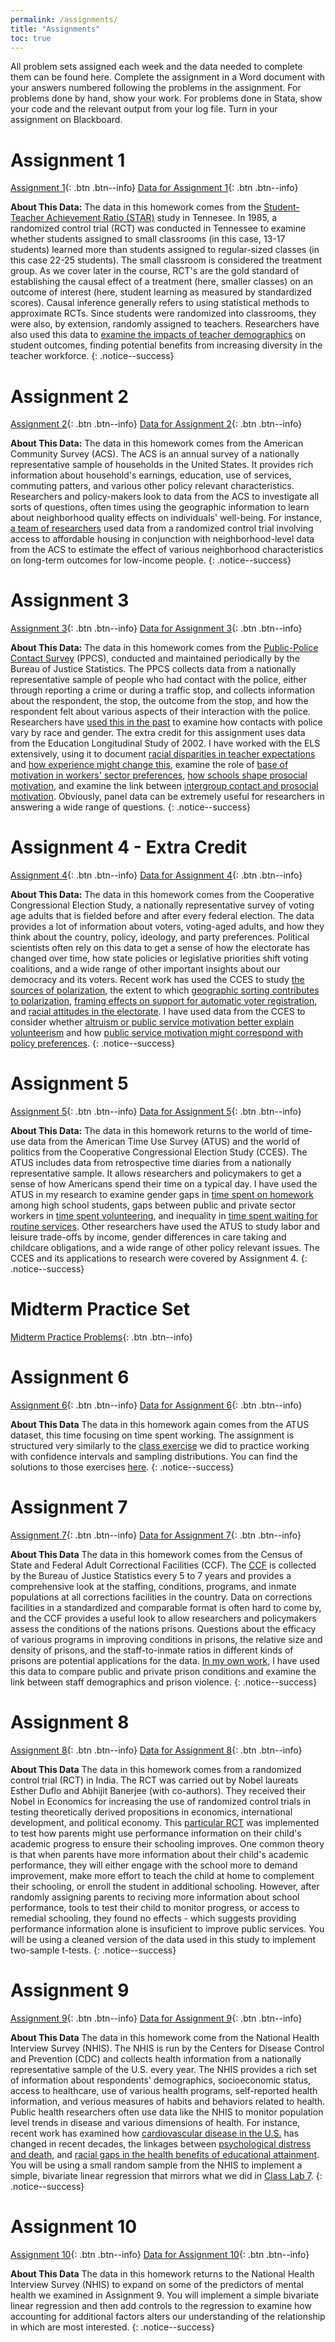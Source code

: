 ```yaml
---
permalink: /assignments/
title: "Assignments"
toc: true
---
```


All problem sets assigned each week and the data needed to complete them can be found here. Complete the assignment in a Word document with your answers numbered following the problems in the assignment. For problems done by hand, show your work. For problems done in Stata, show your code and the relevant output from your log file. Turn in your assignment on Blackboard.

# Assignment 1
[Assignment 1](https://stevebholt.github.io/rpad316/assets/documents/homework1_handout.pdf){: .btn .btn--info} [Data for Assignment 1](https://www.dropbox.com/sh/h4664kmmhwaqpn9/AACbrgK3YK7S-wmDqTtIE6TNa?dl=0){: .btn .btn--info}

**About This Data:** The data in this homework comes from the [Student-Teacher Achievement Ratio (STAR)](https://edsource.org/wp-content/uploads/old/STAR.pdf) study in Tennesee. In 1985, a randomized control trial (RCT) was conducted in Tennessee to examine whether students assigned to small classrooms (in this case, 13-17 students) learned more than students assigned to regular-sized classes (in this case 22-25 students). The small classroom is considered the treatment group. As we cover later in the course, RCT's are the gold standard of establishing the causal effect of a treatment (here, smaller classes) on an outcome of interest (here, student learning as measured by standardized scores). Causal inference generally refers to using statistical methods to approximate RCTs. Since students were randomized into classrooms, they were also, by extension, randomly assigned to teachers. Researchers have also used this data to [examine the impacts of teacher demographics](https://stevebholt.github.io/rpad316/assets/documents/longrun.pdf) on student outcomes, finding potential benefits from increasing diversity in the teacher workforce.
{: .notice--success}

# Assignment 2
[Assignment 2](https://stevebholt.github.io/rpad316/assets/documents/homework2handout.pdf){: .btn .btn--info} [Data for Assignment 2](https://www.dropbox.com/sh/ton6bo6jt7w8d1y/AAApXhWd61KVyGhRhKeNRxx4a?dl=0){: .btn .btn--info}

**About This Data:** The data in this homework comes from the American Community Survey (ACS). The ACS is an annual survey of a nationally representative sample of households in the United States. It provides rich information about household's earnings, education, use of services, commuting patters, and various other policy relevant characteristics. Researchers and policy-makers look to data from the ACS to investigate all sorts of questions, often times using the geographic information to learn about neighborhood quality effects on individuals' well-being. For instance, [a team of researchers](https://www.nber.org/system/files/working_papers/w18772/w18772.pdf) used data from a randomized control trial involving access to affordable housing in conjunction with neighborhood-level data from the ACS to estimate the effect of various neighborhood characteristics on long-term outcomes for low-income people.
{: .notice--success}

# Assignment 3
[Assignment 3](https://stevebholt.github.io/rpad316/assets/documents/homework3handout.pdf){: .btn .btn--info} [Data for Assignment 3](https://www.dropbox.com/sh/0yjpw20fbpp26ii/AABKH2wW-2BpPBXLsIDguJkka?dl=0){: .btn .btn--info}

**About This Data:** The data in this homework comes from the [Public-Police Contact Survey](https://bjs.ojp.gov/data-collection/police-public-contact-survey-ppcs) (PPCS), conducted and maintained periodically by the Bureau of Justice Statistics. The PPCS collects data from a nationally representative sample of people who had contact with the police, either through reporting a crime or during a traffic stop, and collects information about the respondent, the stop, the outcome from the stop, and how the respondent felt about various aspects of their interaction with the police. Researchers have [used this in the past](https://www.journals.uchicago.edu/doi/full/10.1086/696355) to examine how contacts with police vary by race and gender. The extra credit for this assignment uses data from the Education Longitudinal Study of 2002. I have worked with the ELS extensively, using it to document [racial disparities in teacher expectations](https://stevebholt.github.io/files/GershensonHoltPapageorgeEER.pdf) and [how experience might change this](https://stevebholt.github.io/files/VinopalHolt2019ER.pdf), examine the role of [base of motivation in workers' sector preferences](https://stevebholt.github.io/files/Holt2018PAR.pdf), [how schools shape prosocial motivation](https://stevebholt.github.io/files/Holt2018IPMJ.pdf), and examine the link between [intergroup contact and prosocial motivation](https://journals.sagepub.com/doi/10.1177/0734371X20966652). Obviously, panel data can be extremely useful for researchers in answering a wide range of questions.
{: .notice--success}

# Assignment 4 - Extra Credit
[Assignment 4](https://stevebholt.github.io/rpad316/assets/documents/homework4handout.pdf){: .btn .btn--info} [Data for Assignment 4](https://www.dropbox.com/sh/r46xm6jfqcir75f/AAD8-87DKM7mmmd7QQ1VaN6Oa?dl=0){: .btn .btn--info}

**About This Data:** The data in this homework comes from the Cooperative Congressional Election Study, a nationally representative survey of voting age adults that is fielded before and after every federal election. The data provides a lot of information about voters, voting-aged adults, and how they think about the country, policy, ideology, and party preferences. Political scientists often rely on this data to get a sense of how the electorate has changed over time, how state policies or legislative priorities shift voting coalitions, and a wide range of other important insights about our democracy and its voters. Recent work has used the CCES to study [the sources of polarization](https://journals.sagepub.com/doi/pdf/10.1177/0002764212463352?casa_token=m1YJEQZkoSoAAAAA:oBXQSA74EjlbUVlwGUAUrTru_E3CKzPLyfXz0u1h_CiSusZz9v8XySp6-94tit6b9kG-SWbeL8bXYg), the extent to which [geographic sorting contributes to polarization](https://journals.sagepub.com/doi/pdf/10.1177/1532673X10396303?casa_token=6C0KdNsRm04AAAAA:x8N119jn3k2REeaR2UUqz-JCOoYb4poWnENSeXoNbHo7nsorYfmc7fMem3BC0Zl4RjEwo5EL5nyK1Q), [framing effects on support for automatic voter registration](https://journals.sagepub.com/doi/full/10.1177/1532673X20922525?casa_token=rHZVmf8rQsEAAAAA:7IwVIhyJBw_tw6bw3R8Cr360sWnzYN0gpJRlYzJKrTFmJgFxiCCEXW4F7TPQnDKBjtULAkjI8n_zpQ), and [racial attitudes in the electorate](https://www.cambridge.org/core/journals/ps-political-science-and-politics/article/fear-institutionalized-racism-and-empathy-the-underlying-dimensions-of-whites-racial-attitudes/F6205AFDA74F11AAAA518DA240AC7995). I have used data from the CCES to consider whether [altruism or public service motivation better explain volunteerism](https://stevebholt.github.io/files/PiatakHolt2019JPART.pdf) and how [public service motivation might correspond with policy preferences](https://www.cambridge.org/core/elements/abs/public-service-motivation-and-public-opinion/0BBE98D237FF784AD3BCA0E3C2032D9E). 
{: .notice--success}

# Assignment 5
[Assignment 5](https://stevebholt.github.io/rpad316/assets/documents/homework5handout.pdf){: .btn .btn--info} [Data for Assignment 5](https://www.dropbox.com/sh/rh7k0hggnui7c79/AABedp6YK6g_fRhNWxWjpMSma?dl=0){: .btn .btn--info}

**About This Data:** The data in this homework returns to the world of time-use data from the American Time Use Survey (ATUS) and the world of politics from the Cooperative Congressional Election Study (CCES). The ATUS includes data from retrospective time diaries from a nationally representative sample. It allows researchers and policymakers to get a sense of how Americans spend their time on a typical day. I have used the ATUS in my research to examine gender gaps in [time spent on homework](https://stevebholt.github.io/files/GershensonHoltER.pdf) among high school students, gaps between public and private sector workers in [time spent volunteering](https://stevebholt.github.io/files/Holt2019JPART.pdf), and inequality in [time spent waiting for routine services](https://osf.io/preprints/socarxiv/jbk3x/). Other researchers have used the ATUS to study labor and leisure trade-offs by income, gender differences in care taking and childcare obligations, and a wide range of other policy relevant issues. The CCES and its applications to research were covered by Assignment 4.
{: .notice--success}

# Midterm Practice Set
[Midterm Practice Problems](https://stevebholt.github.io/rpad316/assets/documents/Midterm_Sample_questions.pdf){: .btn .btn--info}

# Assignment 6
[Assignment 6](https://stevebholt.github.io/rpad316/assets/documents/homework6handout.pdf){: .btn .btn--info} [Data for Assignment 6](https://www.dropbox.com/sh/njfp9hkyuxxd0ve/AACqfk12od3D1JJKt7pJN0sGa?dl=0){: .btn .btn--info}

**About This Data** The data in this homework again comes from the ATUS dataset, this time focusing on time spent working. The assignment is structured very similarly to the [class exercise](https://stevebholt.github.io/rpad316/assets/documents/Class_exercise.docx) we did to practice working with confidence intervals and sampling distributions. You can find the solutions to those exercises [here](https://stevebholt.github.io/rpad316/assets/documents/Class_exercise_solutions.pdf).
{: .notice--success}

# Assignment 7
[Assignment 7](https://stevebholt.github.io/rpad316/assets/documents/homework7handout.pdf){: .btn .btn--info} [Data for Assignment 7](https://www.dropbox.com/sh/h60ek58i4edlald/AAB9SRzjlh_cWqo3J2ZVYA3Ua?dl=0){: .btn .btn--info}

**About This Data** The data in this homework comes from the Census of State and Federal Adult Correctional Facilities (CCF). The [CCF](https://bjs.ojp.gov/data-collection/census-state-and-federal-adult-correctional-facilities-ccf-formerly-csfacf) is collected by the Bureau of Justice Statistics every 5 to 7 years and provides a comprehensive look at the staffing, conditions, programs, and inmate populations at all corrections facilities in the country. Data on corrections facilities in a standardized and comparable format is often hard to come by, and the CCF provides a useful look to allow researchers and policymakers assess the conditions of the nations prisons. Questions about the efficacy of various programs in improving conditions in prisons, the relative size and density of prisons, and the staff-to-inmate ratios in different kinds of prisons are potential applications for the data. [In my own work](https://stevebholt.github.io/files/JohnstonHolt2019PSJ.pdf), I have used this data to compare public and private prison conditions and examine the link between staff demographics and prison violence. 
{: .notice--success}

# Assignment 8
[Assignment 8](https://stevebholt.github.io/rpad316/assets/documents/homework8handout.pdf){: .btn .btn--info} [Data for Assignment 8](https://www.dropbox.com/sh/bgetig7fh031p1j/AAAnbnus_kHE2Y7sPOaOLb6Fa?dl=0){: .btn .btn--info}

**About This Data** The data in this homework comes from a randomized control trial (RCT) in India. The RCT was carried out by Nobel laureats Esther Duflo and Abhijit Banerjee (with co-authors). They received their Nobel in Economics for increasing the use of randomized control trials in testing theoretically derived propositions in economics, international development, and political economy. This [particular RCT](https://economics.mit.edu/files/3117) was implemented to test how parents might use performance information on their child's academic progress to ensure their schooling improves. One common theory is that when parents have more information about their child's academic performance, they will either engage with the school more to demand improvement, make more effort to teach the child at home to complement their schooling, or enroll the student in additional schooling. However, after randomly assigning parents to reciving more information about school performance, tools to test their child to monitor progress, or access to remedial schooling, they found no effects - which suggests providing performance information alone is insuficient to improve public services. You will be using a cleaned version of the data used in this study to implement two-sample t-tests.
{: .notice--success}

# Assignment 9
[Assignment 9](https://stevebholt.github.io/rpad316/assets/documents/homework9.pdf){: .btn .btn--info} [Data for Assignment 9](https://www.dropbox.com/sh/t6jztkakm217ys9/AABkUh9JYQKzFAb7UoiY3Jo6a?dl=0){: .btn .btn--info}

**About This Data** The data in this homework come from the National Health Interview Survey (NHIS). The NHIS is run by the Centers for Disease Control and Prevention (CDC) and collects health information from a nationally representative sample of the U.S. every year. The NHIS provides a rich set of information about respondents' demographics, socioeconomic status, access to healthcare, use of various health programs, self-reported health information, and verious measures of habits and behaviors related to health. Public health researchers often use data like the NHIS to monitor population level trends in disease and various dimensions of health. For instance, recent work has examined how [cardiovascular disease in the U.S.](https://doi.org/10.1016/j.annepidem.2020.10.002) has changed in recent decades, the linkages between [psychological distress and death](https://doi.org/10.1016/j.annepidem.2021.01.002), and [racial gaps in the health benefits of educational attainment](https://www.ncbi.nlm.nih.gov/pmc/articles/PMC6812545/). You will be using a small random sample from the NHIS to implement a simple, bivariate linear regression that mirrors what we did in [Class Lab 7](https://stevebholt.github.io/rpad316/labs/class-lab-7/).
{: .notice--success}

# Assignment 10
[Assignment 10](https://stevebholt.github.io/rpad316/assets/documents/homework10handout.pdf){: .btn .btn--info} [Data for Assignment 10](https://www.dropbox.com/sh/yvx7s71f4we7o67/AADAqGiWtnv66DVbif3GYUnYa?dl=0){: .btn .btn--info}

**About This Data** The data in this homework returns to the National Health Interview Survey (NHIS) to expand on some of the predictors of mental health we examined in Assignment 9. You will implement a simple bivariate linear regression and then add controls to the regression to examine how accounting for additional factors alters our understanding of the relationship in which are most interested.
{: .notice--success}